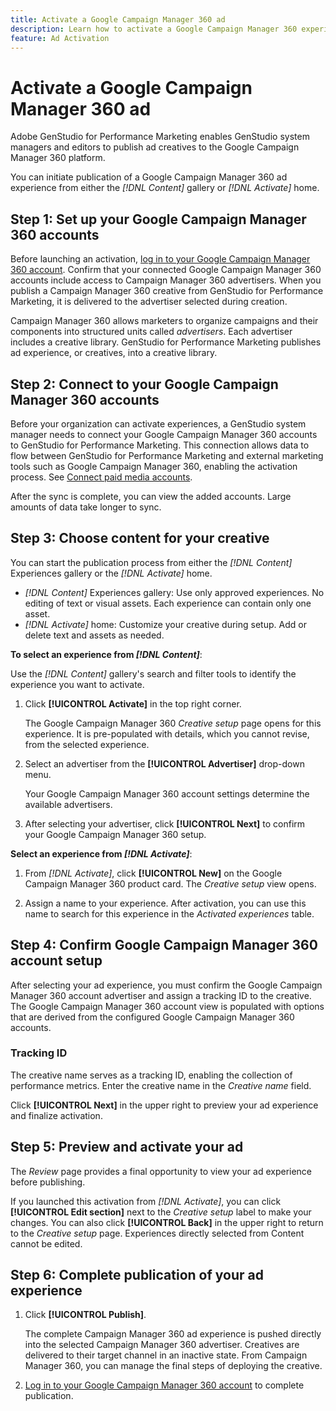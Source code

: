 ```yaml
---
title: Activate a Google Campaign Manager 360 ad
description: Learn how to activate a Google Campaign Manager 360 experience.
feature: Ad Activation
---
```

# Activate a Google Campaign Manager 360 ad

Adobe GenStudio for Performance Marketing enables GenStudio system managers and editors to publish ad creatives to the Google Campaign Manager 360 platform. 

You can initiate publication of a Google Campaign Manager 360 ad experience from either the _[!DNL Content]_ gallery or _[!DNL Activate]_ home.

## Step 1: Set up your Google Campaign Manager 360 accounts

Before launching an activation, [log in to your Google Campaign Manager 360 account](https://campaignmanager.google.com). Confirm that your connected Google Campaign Manager 360 accounts include access to Campaign Manager 360 advertisers. When you publish a Campaign Manager 360 creative from GenStudio for Performance Marketing, it is delivered to the advertiser selected during creation.

Campaign Manager 360 allows marketers to organize campaigns and their components into structured units called _advertisers_. Each advertiser includes a creative library. GenStudio for Performance Marketing publishes ad experience, or creatives, into a creative library.

## Step 2: Connect to your Google Campaign Manager 360 accounts

Before your organization can activate experiences, a GenStudio system manager needs to connect your Google Campaign Manager 360 accounts to GenStudio for Performance Marketing. This connection allows data to flow between GenStudio for Performance Marketing and external marketing tools such as Google Campaign Manager 360, enabling the activation process. See [Connect paid media accounts](/help/user-guide/connectors/connect-channel.md).

After the sync is complete, you can view the added accounts. Large amounts of data take longer to sync.

## Step 3: Choose content for your creative

You can start the publication process from either the _[!DNL Content]_ Experiences gallery or the _[!DNL Activate]_ home.

* _[!DNL Content]_ Experiences gallery: Use only approved experiences. No editing of text or visual assets. Each experience can contain only one asset.
* _[!DNL Activate]_ home: Customize your creative during setup. Add or delete text and assets as needed.

**To select an experience from _[!DNL Content]_**:

   Use the _[!DNL Content]_ gallery's search and filter tools to identify the experience you want to activate.

1. Click **[!UICONTROL Activate]** in the top right corner.

   The Google Campaign Manager 360 _Creative setup_ page opens for this experience. It is pre-populated with details, which you cannot revise, from the selected experience.

1. Select an advertiser from the **[!UICONTROL Advertiser]** drop-down menu.

   Your Google Campaign Manager 360 account settings determine the available advertisers.

1. After selecting your advertiser, click **[!UICONTROL Next]** to confirm your Google Campaign Manager 360 setup.

**Select an experience from _[!DNL Activate]_**:

1. From _[!DNL Activate]_, click **[!UICONTROL New]** on the Google Campaign Manager 360 product card. The _Creative setup_ view opens.

1. Assign a name to your experience. After activation, you can use this name to search for this experience in the _Activated experiences_ table.

## Step 4: Confirm Google Campaign Manager 360 account setup

After selecting your ad experience, you must confirm the Google Campaign Manager 360 account advertiser and assign a tracking ID to the creative. The Google Campaign Manager 360 account view is populated with options that are derived from the configured Google Campaign Manager 360 accounts.

### Tracking ID

The creative name serves as a tracking ID, enabling the collection of performance metrics. Enter the creative name in the _Creative name_ field.

Click **[!UICONTROL Next]** in the upper right to preview your ad experience and finalize activation.

## Step 5: Preview and activate your ad

The _Review_ page provides a final opportunity to view your ad experience before publishing.

If you launched this activation from _[!DNL Activate]_, you can click **[!UICONTROL Edit section]** next to the _Creative setup_ label to make your changes. You can also click **[!UICONTROL Back]** in the upper right to return to the _Creative setup_ page. Experiences directly selected from Content cannot be edited.

## Step 6: Complete publication of your ad experience

1. Click **[!UICONTROL Publish]**.

   The complete Campaign Manager 360 ad experience is pushed directly into the selected Campaign Manager 360 advertiser. Creatives are delivered to their target channel in an inactive state. From Campaign Manager 360, you can manage the final steps of deploying the creative.

1. [Log in to your Google Campaign Manager 360 account](https://campaignmanager.google.com) to complete publication.
